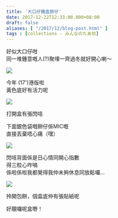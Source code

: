 ```yaml
---
title: '大口仔鐵盒餅仔'
date: 2017-12-22T12:33:00.000+08:00
draft: false
aliases: [ "/2017/12/blog-post.html" ]
tags : [collections - みんなのたあ坊]
---
```


好似大口仔咁  
同一堆鍾意嘅人(?)聚埋一齊過冬就好開心喇～  

![](/images/minnanotabo171222.jpg)

今年 (17')港版啦  
黃色底好有活力呢  

![](/images/minnanotabo171222a.jpg)

打開盒有張閃咭  
  
下面銀色袋嘅餅仔係MIC嘅  
直接丟棄唔心痛（嘿）  

![](/images/minnanotabo171222b.jpg)

閃咭背面係是日心情同開心指數  
得三粒心咋喎  
係啦係啦我都覺得我仲未夠休息同放鬆囉...  

![](/images/minnanotabo171222c.jpg)

拎開包餅，個盒底仲有張貼紙呢  
  
  
好靚囉呢盒嘢！
